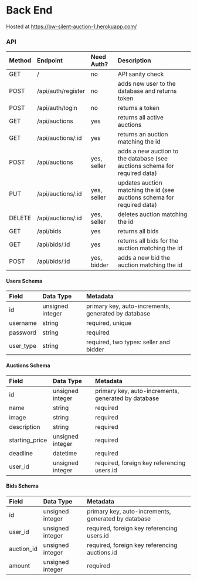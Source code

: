 # Back End

Hosted at https://bw-silent-auction-1.herokuapp.com/

### API
| Method | Endpoint           | Need Auth?  | Description                                                                |
| :----- | :----------------- | :---------- | :------------------------------------------------------------------------- | 
| GET    | /                  | no          | API sanity check                                                           |   
| POST   | /api/auth/register | no          | adds new user to the database and returns token                            |       
| POST   | /api/auth/login    | no          | returns a token                                                            |
| GET    | /api/auctions      | yes         | returns all active auctions                                                |
| GET    | /api/auctions/:id  | yes         | returns an auction matching the id                                         |
| POST   | /api/auctions      | yes, seller | adds a new auction to the database (see auctions schema for required data) |
| PUT    | /api/auctions/:id  | yes, seller | updates auction matching the id (see auctions schema for required data)    |
| DELETE | /api/auctions/:id  | yes, seller | deletes auction matching the id                                            |
| GET    | /api/bids          | yes         | returns all bids                                                           |
| GET    | /api/bids/:id      | yes         | returns all bids for the auction matching the id                           |
| POST   | /api/bids/:id      | yes, bidder | adds a new bid the auction matching the id                                 |


#### Users Schema
| Field     | Data Type        | Metadata                                            |
| :-------- | :----------------| :-------------------------------------------------- |
| id        | unsigned integer | primary key, auto-increments, generated by database |
| username  | string           | required, unique                                    |
| password  | string           | required                                            |
| user_type | string           | required, two types: seller and bidder              |

#### Auctions Schema

| Field          | Data Type        | Metadata                                            |
| :------------- | :----------------| :-------------------------------------------------- |
| id             | unsigned integer | primary key, auto-increments, generated by database |
| name           | string           | required                                            |
| image          | string           | required                                            |  
| description    | string           | required                                            |
| starting_price | unsigned integer | required                                            |
| deadline       | datetime         | required                                            |
| user_id        | unsigned integer | required, foreign key referencing users.id          |

#### Bids Schema

| Field      | Data Type        | Metadata                                            |
| :--------- | :----------------| :-------------------------------------------------- |
| id         | unsigned integer | primary key, auto-increments, generated by database |
| user_id    | unsigned integer | required, foreign key referencing users.id          |
| auction_id | unsigned integer | required, foreign key referencing auctions.id       |
| amount     | unsigned integer | required                                            |
